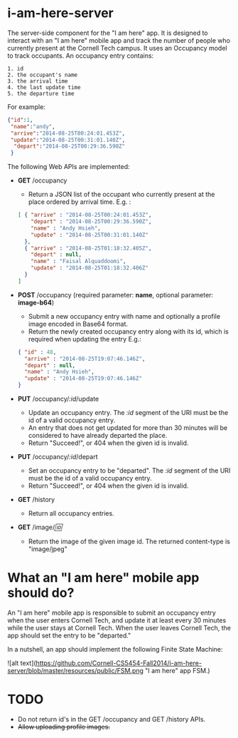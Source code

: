 i-am-here-server
================

The server-side component for the "I am here" app. 
It is designed to interact with an "I am here" mobile app 
and track the number of people who currently present at the Cornell Tech campus.
It uses an Occupancy model to track occupants. An occupancy entry contains:

    1. id
    2. the occupant's name 
    3. the arrival time
    4. the last update time
    5. the departure time
    
For example:

```json
{"id":1,
 "name":"andy",
 "arrive":"2014-08-25T00:24:01.453Z",
 "update":"2014-08-25T00:31:01.140Z",
  "depart":"2014-08-25T00:29:36.590Z"
 }
```
    
The following Web APIs are implemented:

* **GET** /occupancy
    - Return a JSON list of the occupant who currently present at the place ordered by arrival time. E.g. :
    
    ```json
    [ { "arrive" : "2014-08-25T00:24:01.453Z",
        "depart" : "2014-08-25T00:29:36.590Z",
        "name" : "Andy Hsieh",
        "update" : "2014-08-25T00:31:01.140Z"
      },
      { "arrive" : "2014-08-25T01:18:32.405Z",
        "depart" : null,
        "name" : "Faisal Alquaddoomi",
        "update" : "2014-08-25T01:18:32.406Z"
      }
    ]
    ```    
* **POST** /occupancy (required parameter: **name**, optional parameter: **image-b64**)
    - Submit a new occupancy entry with name and optionally a profile image encoded in Base64 format. 
    - Return the newly created occupancy entry along with its id, which is required when updating the entry E.g.:
    
    ```json
    { "id" : 48,
      "arrive" : "2014-08-25T19:07:46.146Z",
      "depart" : null,
      "name" : "Andy Hsieh",
      "update" : "2014-08-25T19:07:46.146Z"
    }
    ``` 
    
* **PUT** /occupancy/*:id*/update
    - Update an occupancy entry. The *:id* segment of the URI must be the id of a valid occupancy entry.
    - An entry that does not get updated for more than 30 minutes will be considered to have already departed the place.
    - Return "Succeed!", or 404 when the given id is invalid.    
* **PUT** /occupancy/*:id*/depart
    - Set an occupancy entry to be "departed". The *:id* segment of the URI must be the id of a valid occupancy entry.
    - Return "Succeed!", or 404 when the given id is invalid.   
* **GET** /history
    - Return all occupancy entries.
* **GET** /image/*:id:*
    - Return the image of the given image id. The returned content-type is "image/jpeg"
    
# What an "I am here" mobile app should do?

An "I am here" mobile app is responsible to submit an occupancy entry when the user enters Cornell Tech, 
and update it at least every 30 minutes while the user stays at Cornell Tech. 
When the user leaves Cornell Tech, the app should set the entry to be "departed."

In a nutshell, an app should implement the following Finite State Machine:

![alt text](https://github.com/Cornell-CS5454-Fall2014/i-am-here-server/blob/master/resources/public/FSM.png "I am here" app FSM.)



# TODO

* Do not return id's in the GET /occupancy and GET /history APIs.
* ~~Allow uploading profile images.~~